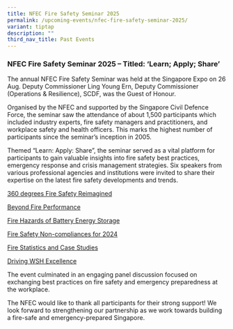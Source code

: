 ```yaml
---
title: NFEC Fire Safety Seminar 2025
permalink: /upcoming-events/nfec-fire-safety-seminar-2025/
variant: tiptap
description: ""
third_nav_title: Past Events
---
```

<h3>NFEC Fire Safety Seminar 2025 – Titled: ‘Learn; Apply; Share’</h3>
<p>The annual NFEC Fire Safety Seminar was held at the Singapore Expo on
26 Aug. Deputy Commissioner Ling Young Ern, Deputy Commissioner (Operations
&amp; Resilience), SCDF, was the Guest of Honour.</p>
<p>Organised by the NFEC and supported by the Singapore Civil Defence Force,
the seminar saw the attendance of about 1,500 participants which included
industry experts, fire safety managers and practitioners, and workplace
safety and health officers. This marks the highest number of participants
since the seminar’s inception in 2005.</p>
<p>Themed “Learn: Apply: Share”, the seminar served as a vital platform for
participants to gain valuable insights into fire safety best practices,
emergency response and crisis management strategies. Six speakers from
various professional agencies and institutions were invited to share their
expertise on the latest fire safety developments and trends.</p>
<p><a href="/files/NFEC_2025_360_Fire_Safety_Reimagined_compressed__1___1_.pdf" rel="noopener noreferrer nofollow" target="_blank">360 degrees Fire Safety Reimagined</a>
</p>
<p><a href="/files/NFEC_2025_Beyond_Fire_Performance.pdf" rel="noopener noreferrer nofollow" target="_blank">Beyond Fire Performance</a>
</p>
<p><a href="/files/NFEC_2025_Fire_Hazards_of_Battery_Energy_Storage.pdf" rel="noopener noreferrer nofollow" target="_blank">Fire Hazards of Battery Energy Storage</a>
</p>
<p><a href="/files/NFEC_2025_Fire_Safety_Non_Compliances_for_2024.pdf" rel="noopener noreferrer nofollow" target="_blank">Fire Safety Non-compliances for 2024</a>
</p>
<p><a href="/files/NFEC_2025_Fire_Statistics_and_Case_Studies.pdf" rel="noopener noreferrer nofollow" target="_blank">Fire Statistics and Case Studies</a>
</p>
<p><a href="/files/NFEC_2025_Driving_WSH_Excellence.pdf" rel="noopener noreferrer nofollow" target="_blank">Driving WSH Excellence</a>
</p>
<p></p>
<p></p>
<p>The event culminated in an engaging panel discussion focused on exchanging
best practices on fire safety and emergency preparedness at the workplace.</p>
<p>The NFEC would like to thank all participants for their strong support!
We look forward to strengthening our partnership as we work towards building
a fire-safe and emergency-prepared Singapore.</p>